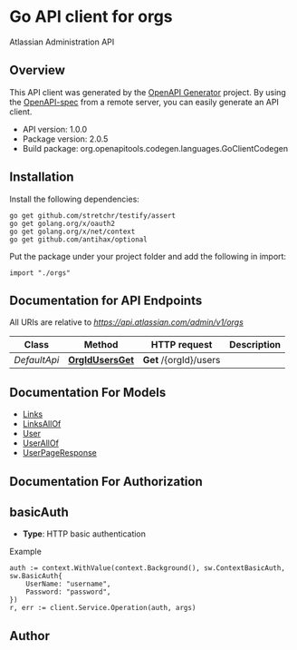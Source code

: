 # Go API client for orgs

Atlassian Administration API

## Overview
This API client was generated by the [OpenAPI Generator](https://openapi-generator.tech) project.  By using the [OpenAPI-spec](https://www.openapis.org/) from a remote server, you can easily generate an API client.

- API version: 1.0.0
- Package version: 2.0.5
- Build package: org.openapitools.codegen.languages.GoClientCodegen

## Installation

Install the following dependencies:

```shell
go get github.com/stretchr/testify/assert
go get golang.org/x/oauth2
go get golang.org/x/net/context
go get github.com/antihax/optional
```

Put the package under your project folder and add the following in import:

```golang
import "./orgs"
```

## Documentation for API Endpoints

All URIs are relative to *https://api.atlassian.com/admin/v1/orgs*

Class | Method | HTTP request | Description
------------ | ------------- | ------------- | -------------
*DefaultApi* | [**OrgIdUsersGet**](docs/DefaultApi.md#orgidusersget) | **Get** /{orgId}/users | 


## Documentation For Models

 - [Links](docs/Links.md)
 - [LinksAllOf](docs/LinksAllOf.md)
 - [User](docs/User.md)
 - [UserAllOf](docs/UserAllOf.md)
 - [UserPageResponse](docs/UserPageResponse.md)


## Documentation For Authorization



## basicAuth

- **Type**: HTTP basic authentication

Example

```golang
auth := context.WithValue(context.Background(), sw.ContextBasicAuth, sw.BasicAuth{
    UserName: "username",
    Password: "password",
})
r, err := client.Service.Operation(auth, args)
```



## Author




